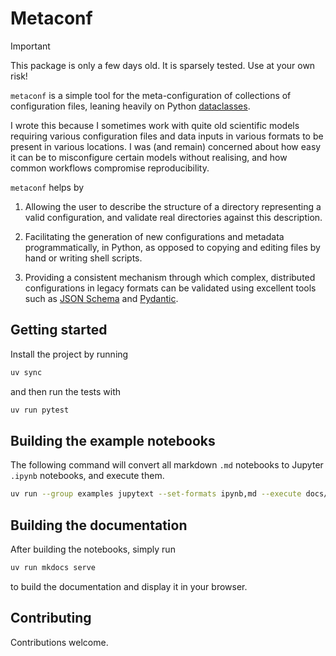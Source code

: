 # Metaconf

> [!IMPORTANT]
> This package is only a few days old. It is sparsely tested. Use at your own risk!


`metaconf` is a simple tool for the meta-configuration of collections of configuration files, leaning heavily on Python [dataclasses](https://docs.python.org/3/library/dataclasses.html).

I wrote this because I sometimes work with quite old scientific models requiring various configuration files and data inputs in various formats to be present in various locations. I was (and remain) concerned about how easy it can be to misconfigure certain models without realising, and how common workflows compromise reproducibility.

`metaconf` helps by

1. Allowing the user to describe the structure of a directory representing a valid configuration, and validate real directories against this description.

2. Facilitating the generation of new configurations and metadata programmatically, in Python, as opposed to copying and editing files by hand or writing shell scripts.

3. Providing a consistent mechanism through which complex, distributed configurations in legacy formats can be validated using excellent tools such as [JSON Schema](https://json-schema.org/) and [Pydantic](https://docs.pydantic.dev/).


## Getting started

Install the project by running

```sh
uv sync
```

and then run the tests with

```sh
uv run pytest
```


## Building the example notebooks

The following command will convert all markdown `.md` notebooks to Jupyter `.ipynb` notebooks, and execute them.

```sh
uv run --group examples jupytext --set-formats ipynb,md --execute docs/examples/*/*.md
```

## Building the documentation

After building the notebooks, simply run

```sh
uv run mkdocs serve
```

to build the documentation and display it in your browser.


## Contributing

Contributions welcome.
